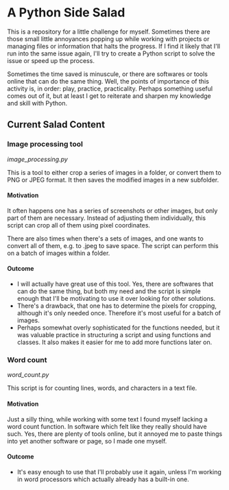 # A Python Side Salad

This is a repository for a little challenge for myself. Sometimes there are those small little annoyances popping up while working with projects or managing files or information that halts the progress. If I find it likely that I'll run into the same issue again, I'll try to create a Python script to solve the issue or speed up the process. 

Sometimes the time saved is minuscule, or there are softwares or tools online that can do the same thing. Well, the points of importance of this activity is, in order: play, practice, practicality. Perhaps something useful comes out of it, but at least I get to reiterate and sharpen my knowledge and skill with Python.



## Current Salad Content 

### Image processing tool
*image_processing.py*

This is a tool to either crop a series of images in a folder, or convert them to PNG or JPEG format. It then saves the modified images in a new subfolder.

#### Motivation
It often happens one has a series of screenshots or other images, but only part of them are necessary. Instead of adjusting them individually, this script can crop all of them using pixel coordinates.

There are also times when there's a sets of images, and one wants to convert all of them, e.g. to .jpeg to save space. The script can perform this on a batch of images within a folder.

#### Outcome
- I will actually have great use of this tool. Yes, there are softwares that can do the same thing, but both my need and the script is simple enough that I'll be motivating to use it over looking for other solutions. 
- There's a drawback, that one has to determine the pixels for cropping, although it's only needed once. Therefore it's most useful for a batch of images.
- Perhaps somewhat overly sophisticated for the functions needed, but it was valuable practice in structuring a script and using functions and classes. It also makes it easier for me to add more functions later on.



### Word count
*word_count.py*

This script is for counting lines, words, and characters in a text file.

#### Motivation

Just a silly thing, while working with some text I found myself lacking a word count function. In software which felt like they really should have such. Yes, there are plenty of tools online, but it annoyed me to paste things into yet another software or page, so I made one myself.

#### Outcome
- It's easy enough to use that I'll probably use it again, unless I'm working in word processors which actually already has a built-in one.